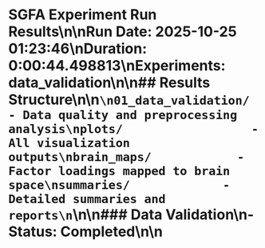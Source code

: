# SGFA Experiment Run Results\n\n**Run Date:** 2025-10-25 01:23:46\n**Duration:** 0:00:44.498813\n**Experiments:** data_validation\n\n## Results Structure\n\n```\n01_data_validation/     - Data quality and preprocessing analysis\nplots/                  - All visualization outputs\nbrain_maps/            - Factor loadings mapped to brain space\nsummaries/             - Detailed summaries and reports\n```\n\n### Data Validation\n- Status: Completed\n\n